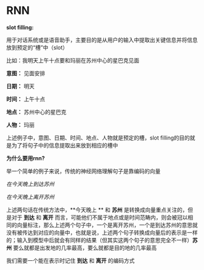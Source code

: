 # RNN

**slot filling:**

用于对话系统或是语音助手，主要目的是从用户的输入中提取出关键信息并将信息放到预定的“槽”中（slot）

比如：我明天上午十点要和玛丽在苏州中心的星巴克见面

**意图：** 见面安排

**日期：** 明天

**时间：** 上午十点

**地点：** 苏州中心的星巴克

**人物：** 玛丽

上述例子中，意图、日期、时间、地点、人物就是预定的槽，slot filling的目的就是为了将句子中的信息提取出来放到相应的槽中



**为什么要用rnn?**

举一个简单的例子来说，传统的神经网络理解句子是靠编码的向量

*在今天晚上到达苏州*

*在今天晚上离开苏州*

上述两句话在传统方法中，**今天晚上 ** 和 **苏州** 是转换成向量重点关注的，但是对于 **到达** 和 **离开** 而言，可能他们不属于地点或是时间范畴内，则会被冠以相同的向量标注，那么上述两个句子中，一个是离开苏州，一个是到达苏州的意思就没有被传达到对应的向量中，也就是说，上述两个句子转换成向量后的表示是一样的；输入到模型中后就会有同样的结果（但其实这两个句子的意思完全不一样）**苏州** 要么就都是出发地的几率最高，要么就都是目的地的几率最高

我们需要一个能在表示时记住 **到达** 和 **离开** 的编码方式



 